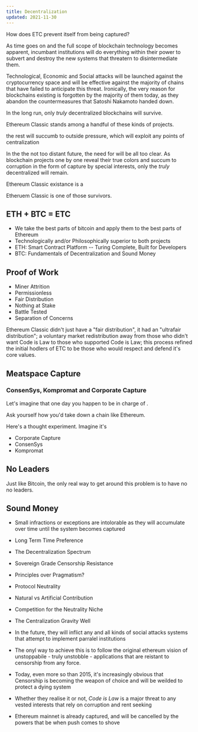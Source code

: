 ```yaml
---
title: Decentralization
updated: 2021-11-30
---
```


How does ETC prevent itself from being captured?

As time goes on and the full scope of blockchain technology becomes apparent, incumbant institutions will do everything within their power to subvert and destroy the new systems that threatern to disintermediate them.

Technological, Economic and Social attacks will be launched against the cryptocurrency space and will be effective against the majority of chains that have failed to anticipate this threat. Ironically, the very reason for blockchains existing is forgotten by the majority of them today, as they abandon the countermeasures that Satoshi Nakamoto handed down.

In the long run, only _truly_ decentralized blockchains will survive.

Ethereum Classic stands among a handful of these kinds of projects.

the rest will succumb to outside pressure, which will exploit any points of centralization

In the the not too distant future, the need for will be all too clear. As blockchain projects one by one reveal their true colors and succum to corruption in the form of capture by special interests, only the _truly_ decentralized will remain.

Ethereum Classic existance is a

Etheruem Classic is one of those survivors.

## ETH + BTC = ETC

- We take the best parts of bitcoin and apply them to the best parts of Ethereum
- Technologically and/or Philosophically superior to both projects
- ETH: Smart Contract Platform -- Turing Complete, Built for Developers
- BTC: Fundamentals of Decentralization and Sound Money

## Proof of Work

- Miner Attrition
- Permissionless
- Fair Distribution
- Nothing at Stake
- Battle Tested
- Separation of Concerns

Ethereum Classic didn't just have a "fair distribution", it had an "ultrafair distribution"; a voluntary market redistribution away from those who didn't want Code is Law to those who supported Code is Law; this process refined the initial hodlers of ETC to be those who would respect and defend it's core values.

## Meatspace Capture

### ConsenSys, Kompromat and Corporate Capture

Let's imagine that one day you happen to be in charge of .

Ask yourself how you'd take down a chain like Ethereum.

Here's a thought experiment. Imagine it's

- Corporate Capture
- ConsenSys
- Kompromat

## No Leaders

Just like Bitcoin, the only real way to get around this problem is to have no no leaders.

## Sound Money

- Small infractions or exceptions are intolorable as they will accumulate over time until the system becomes captured

- Long Term Time Preference
- The Decentralization Spectrum
- Sovereign Grade Censorship Resistance
- Principles over Pragmatism?
- Protocol Neutrality
- Natural vs Artificial Contribution
- Competition for the Neutrality Niche
- The Centralization Gravity Well

- In the future, they will inflict any and all kinds of social attacks systems that attempt to implement parralel institutions
- The onyl way to achieve this is to follow the original ethereum vision of unstoppabile - truly unstobble - applications that are reistant to censorship from any force.
- Today, even more so than 2015, it's increasingly obvious that Censorship is becoming the weapon of choice and will be weilded to protect a dying system
- Whether they realise it or not, _Code is Law_ is a major threat to any vested interests that rely on corruption and rent seeking
- Ethereum mainnet is already captured, and will be cancelled by the powers that be when push comes to shove

